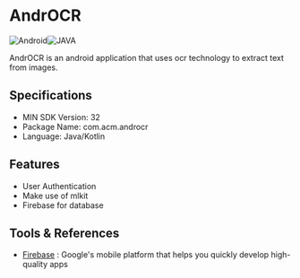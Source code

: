 # AndrOCR
![Android](https://img.shields.io/badge/Android-3DDC84?style=for-the-badge&logo=android&logoColor=white)![JAVA](https://img.shields.io/badge/Java-ED8B00?style=for-the-badge&logo=java&logoColor=white)

AndrOCR is an android application that uses ocr technology to extract text from images.

## Specifications

* MIN SDK Version: 32
* Package Name: com.acm.androcr
* Language: Java/Kotlin

## Features

* User Authentication
* Make use of mlkit 
* Firebase for database

## Tools & References

* [Firebase](https://firebase.google.com/docs/android/setup) : Google's mobile platform that helps you quickly develop high-quality apps
